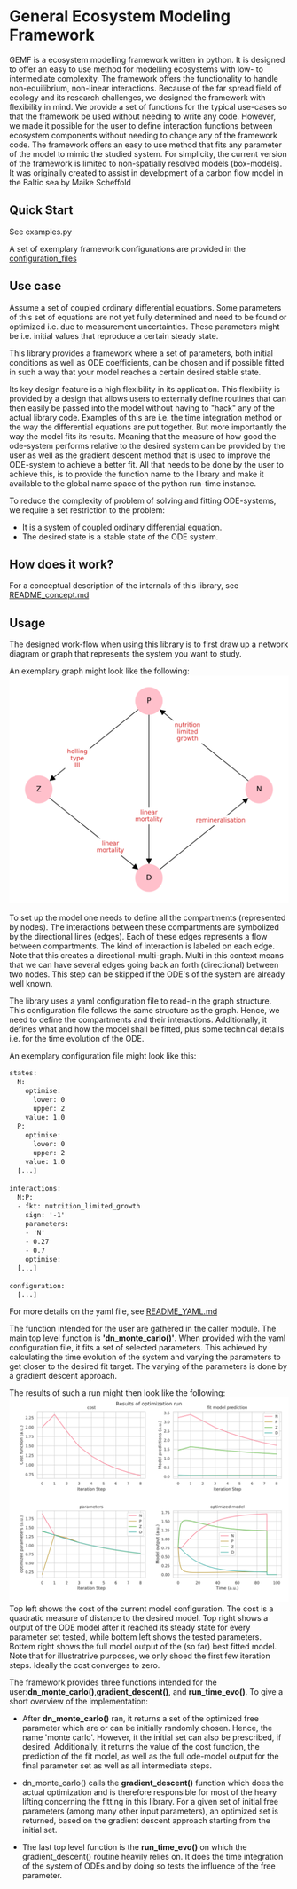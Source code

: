 # General Ecosystem Modeling Framework

GEMF is a ecosystem modelling framework written in python.
It is designed to offer an easy to use method for modelling ecosystems with low- to intermediate complexity.
The framework offers the functionality to handle non-equilibrium, non-linear interactions.
Because of the far spread field of ecology and its research challenges, we designed the framework with flexibility in mind.
We provide a set of functions for the typical use-cases so that the framework be used without needing to write any code.
However, we made it possible for the user to define interaction functions between ecosystem components without needing to change any of the framework code.
The framework offers an easy to use method that fits any parameter of the model to mimic the studied system.
For simplicity, the current version of the framework is limited to non-spatially resolved models (box-models).
It was originally created to assist in development of a carbon flow model in the Baltic sea by Maike Scheffold


## Quick Start

See examples.py

A set of exemplary framework configurations are provided in the [configuration_files](configuration_files/)


## Use case

Assume a set of coupled ordinary differential equations.
Some parameters of this set of equations are not yet fully determined and need to be found or optimized i.e. due to measurement uncertainties.
These parameters might be i.e. initial values that reproduce a certain steady state.

This library provides a framework where a set of parameters, both initial conditions as well as ODE coefficients, can be chosen and if possible fitted in such a way that your model reaches a certain desired stable state.

Its key design feature is a high flexibility in its application.
This flexibility is provided by a design that allows users to externally define routines that can then easily be passed into the model without having to "hack" any of the actual library code.
Examples of this are i.e. the time integration method or the way the differential equations are put together.
But more importantly the way the model fits its results.
Meaning that the measure of how good the ode-system performs relative to the desired system can be provided by the user as well as the gradient descent method that is used to improve the ODE-system to achieve a better fit.
All that needs to be done by the user to achieve this, is to provide the function name to the library and make it available to the global name space of the python run-time instance.

To reduce the complexity of problem of solving and fitting ODE-systems, we require a set restriction to the problem:
* It is a system of coupled ordinary differential equation.
* The desired state is a stable state of the ODE system.
  

## How does it work?

For a conceptual description of the internals of this library, see [README_concept.md](README_concept.md)


## Usage

The designed work-flow when using this library is to first draw up a network diagram or graph that represents the system you want to study.

An exemplary graph might look like the following:
![interaction graph](figures/network_diagram.svg "Exemplary interaction graph")

To set up the model one needs to define all the compartments (represented by nodes). The interactions between these compartments are symbolized by the directional lines (edges). Each of these edges represents a flow between compartments. The kind of interaction is labeled on each edge.
Note that this creates a directional-multi-graph. Multi in this context means that we can have several edges going back an forth (directional) between two nodes.
This step can be skipped if the ODE's of the system are already well known.

The library uses a yaml configuration file to read-in the graph structure.
This configuration file follows the same structure as the graph.
Hence, we need to define the compartments and their interactions.
Additionally, it defines what and how the model shall be fitted, plus some technical details i.e. for the time evolution of the ODE.

An exemplary configuration file might look like this:

```
states:
  N:
    optimise:
      lower: 0
      upper: 2
    value: 1.0
  P:
    optimise:
      lower: 0
      upper: 2
    value: 1.0
  [...]

interactions:
  N:P:
  - fkt: nutrition_limited_growth 
    sign: '-1'
    parameters:
    - 'N'
    - 0.27
    - 0.7
    optimise:
  [...]

configuration:
  [...]
```

For more details on the yaml file, see [README_YAML.md](README_YAML.md)



The function intended for the user are gathered in the caller module.
The main top level function is **'dn_monte_carlo()'**.
When provided with the yaml configuration file,
it fits a set of selected parameters.
This achieved by calculating the time evolution of the system and varying the parameters to get closer to the desired fit target. The varying of the parameters is done by a gradient descent approach.

The results of such a run might then look like the following:
![exemplary results](figure/../figures/examplary_results.svg "exemplary fit results")
Top left shows the cost of the current model configuration. The cost is a quadratic measure of distance to the desired model.
Top right shows a output of the ODE model after it reached its steady state for every parameter set tested, while bottem left shows the tested parameters.
Bottem right shows the full model output of the (so far) best fitted model.
Note that for illustratrive purposes, we only shoed the first few iteration steps. Ideally the cost converges to zero.


The framework provides three functions intended for the user:**dn_monte_carlo()**,**gradient_descent()**, and **run_time_evo()**. To give a short overview of the implementation: 

* After **dn_monte_carlo()** ran, it returns a set of the optimized free parameter which are or can be initially randomly chosen. Hence, the name 'monte carlo'. However, it the initial set can also be prescribed, if desired.
Additionally, it returns the value of the cost function, the prediction of the fit model, as well as the full ode-model output for the final parameter set as well as all intermediate steps.

* dn_monte_carlo()  calls the **gradient_descent()** function which does the actual optimization and is therefore responsible for most of the heavy lifting concerning the fitting in this library.
For a given set of initial free parameters (among many other input parameters), an optimized set is returned, based on the gradient descent approach starting from the initial set.

* The last top level function is the **run_time_evo()** on which the gradient_descent() routine heavily relies on. It does the time integration of the system of ODEs and by doing so tests the influence of the free parameter.
